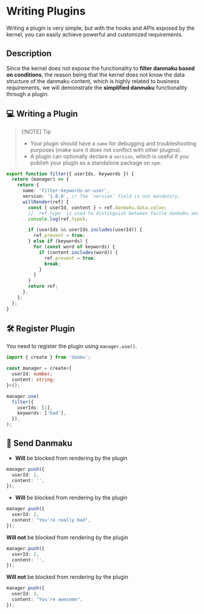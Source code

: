 # Writing Plugins

Writing a plugin is very simple, but with the hooks and APIs exposed by the kernel, you can easily achieve powerful and customized requirements.

## Description

Since the kernel does not expose the functionality to **filter danmaku based on conditions**, the reason being that the kernel does not know the data structure of the danmaku content, which is highly related to business requirements, we will demonstrate the **simplified danmaku** functionality through a plugin.

## 💻 Writing a Plugin

> [!NOTE] Tip
>
> - Your plugin should have a `name` for debugging and troubleshooting purposes (make sure it does not conflict with other plugins).
> - A plugin can optionally declare a `version`, which is useful if you publish your plugin as a standalone package on `npm`.

```ts {11,15}
export function filter({ userIds, keywords }) {
  return (manager) => {
    return {
      name: 'filter-keywords-or-user',
      version: '1.0.0', // The `version` field is not mandatory.
      willRender(ref) {
        const { userId, content } = ref.danmaku.data.value;
        // `ref.type` is used to distinguish between facile danmaku and flexible danmaku.
        console.log(ref.type);

        if (userIds && userIds.includes(userId)) {
          ref.prevent = true;
        } else if (keywords) {
          for (const word of keywords) {
            if (content.includes(word)) {
              ref.prevent = true;
              break;
            }
          }
        }
        return ref;
      },
    };
  };
}
```

## 🛠️ Register Plugin

You need to register the plugin using `manager.use()`.

```ts {9-12}
import { create } from 'danmu';

const manager = create<{
  userId: number;
  content: string;
}>();

manager.use(
  filter({
    userIds: [1],
    keywords: ['bad'],
  }),
);
```

## 💬 Send Danmaku

- **Will** be blocked from rendering by the plugin

```ts {2}
manager.push({
  userId: 1,
  content: '',
});
```

- **Will** be blocked from rendering by the plugin

```ts {3}
manager.push({
  userId: 2,
  content: "You're really bad",
});
```

**Will not** be blocked from rendering by the plugin

```ts {2}
manager.push({
  userId: 2,
  content: '',
});
```

**Will not** be blocked from rendering by the plugin

```ts {3}
manager.push({
  userId: 2,
  content: "You're awesome",
});
```
